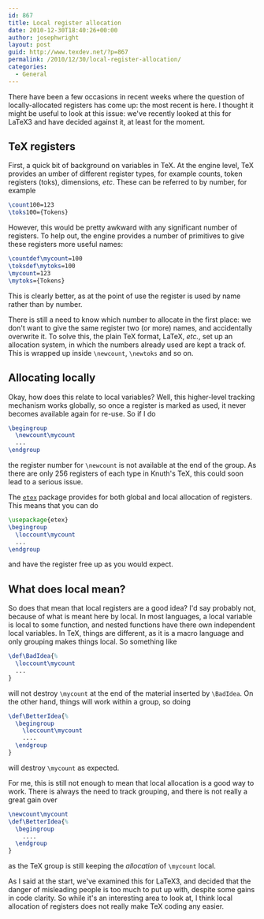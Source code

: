 ```yaml
---
id: 867
title: Local register allocation
date: 2010-12-30T18:40:26+00:00
author: josephwright
layout: post
guid: http://www.texdev.net/?p=867
permalink: /2010/12/30/local-register-allocation/
categories:
  - General
---
```

There have been a few occasions in recent weeks where the question of locally-allocated registers has come up: the most recent is here. I thought it might be useful to look at this issue: we've recently looked at this for LaTeX3 and have decided against it, at least for the moment.

## TeX registers

First, a quick bit of background on variables in TeX. At the engine level, TeX provides an umber of different register types, for example counts, token registers (toks), dimensions, _etc_. These can be referred to by number, for example

```latex
\count100=123
\toks100={Tokens}
```

However, this would be pretty awkward with any significant number of registers. To help out, the engine provides a number of primitives to give these registers more useful names:

```latex
\countdef\mycount=100
\toksdef\mytoks=100
\mycount=123
\mytoks={Tokens}
```

This is clearly better, as at the point of use the register is used by name rather than by number.

There is still a need to know which number to allocate in the first place: we don't want to give the same register two (or more) names, and accidentally overwrite it. To solve this, the plain TeX format, LaTeX, _etc._, set up an allocation system, in which the numbers already used are kept a track of. This is wrapped up inside `\newcount`, `\newtoks` and so on.

## Allocating locally

Okay, how does this relate to local variables? Well, this higher-level tracking mechanism works globally, so once a register is marked as used, it never becomes available again for re-use. So if I do

```latex
\begingroup
  \newcount\mycount
  ...
\endgroup
```

the register number for `\newcount` is not available at the end of the group. As there are only 256 registers of each type in Knuth's TeX, this could soon lead to a serious issue.

The [`etex`](https://ctan.org/pkg/etex) package provides for both global and local allocation of registers. This means that you can do

```latex
\usepackage{etex}
\begingroup
  \loccount\mycount
  ...
\endgroup
```

and have the register free up as you would expect.

## What does local mean?

So does that mean that local registers are a good idea? I'd say probably not, because of what is meant here by local. In most languages, a local variable is local to some function, and nested functions have there own independent local variables. In TeX, things are different, as it is a macro language and only grouping makes things local. So something like

<!-- {% raw %} -->
```latex
\def\BadIdea{%
  \loccount\mycount
  ...
}
```
<!-- {% endraw %} -->

will not destroy `\mycount` at the end of the material inserted by `\BadIdea`. On the other hand, things will work within a group, so doing

<!-- {% raw %} -->
```latex
\def\BetterIdea{%
  \begingroup
    \loccount\mycount
    ....
  \endgroup
}
```
<!-- {% endraw %} -->

will destroy `\mycount` as expected.

For me, this is still not enough to mean that local allocation is a good way to work. There is always the need to track grouping, and there is not really a great gain over

<!-- {% raw %} -->
```latex
\newcount\mycount
\def\BetterIdea{%
  \begingroup
    ....
  \endgroup
}
```
<!-- {% endraw %} -->

as the TeX group is still keeping the _allocation_ of `\mycount` local.

As I said at the start, we've examined this for LaTeX3, and decided that the danger of misleading people is too much to put up with, despite some gains in code clarity. So while it's an interesting area to look at, I think local allocation of registers does not really make TeX coding any easier.
